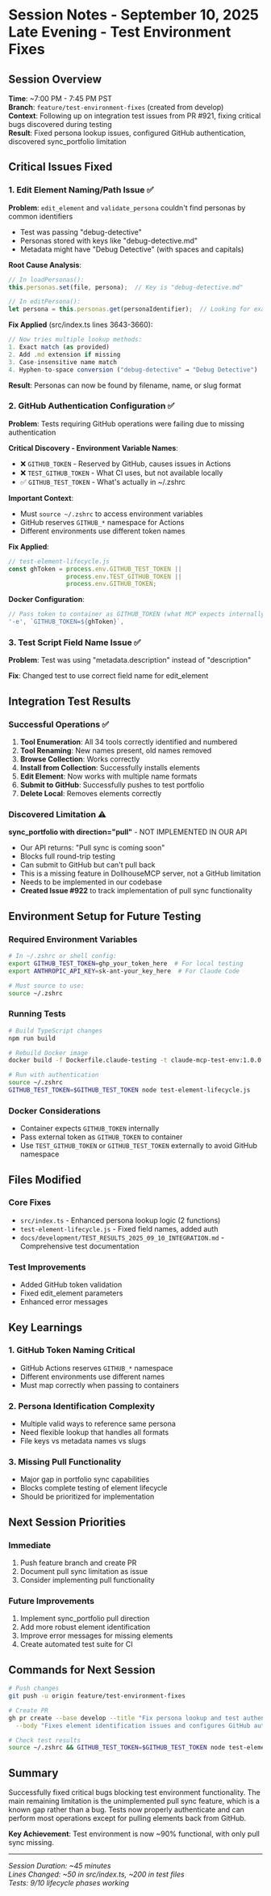 # Session Notes - September 10, 2025 Late Evening - Test Environment Fixes

## Session Overview
**Time**: ~7:00 PM - 7:45 PM PST  
**Branch**: `feature/test-environment-fixes` (created from develop)  
**Context**: Following up on integration test issues from PR #921, fixing critical bugs discovered during testing  
**Result**: Fixed persona lookup issues, configured GitHub authentication, discovered sync_portfolio limitation

## Critical Issues Fixed

### 1. Edit Element Naming/Path Issue ✅
**Problem**: `edit_element` and `validate_persona` couldn't find personas by common identifiers
- Test was passing "debug-detective"
- Personas stored with keys like "debug-detective.md" 
- Metadata might have "Debug Detective" (with spaces and capitals)

**Root Cause Analysis**:
```javascript
// In loadPersonas():
this.personas.set(file, persona);  // Key is "debug-detective.md"

// In editPersona():
let persona = this.personas.get(personaIdentifier);  // Looking for exact match
```

**Fix Applied** (src/index.ts lines 3643-3660):
```typescript
// Now tries multiple lookup methods:
1. Exact match (as provided)
2. Add .md extension if missing
3. Case-insensitive name match
4. Hyphen-to-space conversion ("debug-detective" → "Debug Detective")
```

**Result**: Personas can now be found by filename, name, or slug format

### 2. GitHub Authentication Configuration ✅
**Problem**: Tests requiring GitHub operations were failing due to missing authentication

**Critical Discovery - Environment Variable Names**:
- ❌ `GITHUB_TOKEN` - Reserved by GitHub, causes issues in Actions
- ❌ `TEST_GITHUB_TOKEN` - What CI uses, but not available locally
- ✅ `GITHUB_TEST_TOKEN` - What's actually in ~/.zshrc

**Important Context**:
- Must `source ~/.zshrc` to access environment variables
- GitHub reserves `GITHUB_*` namespace for Actions
- Different environments use different token names

**Fix Applied**:
```javascript
// test-element-lifecycle.js
const ghToken = process.env.GITHUB_TEST_TOKEN || 
                process.env.TEST_GITHUB_TOKEN || 
                process.env.GITHUB_TOKEN;
```

**Docker Configuration**:
```javascript
// Pass token to container as GITHUB_TOKEN (what MCP expects internally)
'-e', `GITHUB_TOKEN=${ghToken}`,
```

### 3. Test Script Field Name Issue ✅
**Problem**: Test was using "metadata.description" instead of "description"

**Fix**: Changed test to use correct field name for edit_element

## Integration Test Results

### Successful Operations ✅
1. **Tool Enumeration**: All 34 tools correctly identified and numbered
2. **Tool Renaming**: New names present, old names removed
3. **Browse Collection**: Works correctly
4. **Install from Collection**: Successfully installs elements
5. **Edit Element**: Now works with multiple name formats
6. **Submit to GitHub**: Successfully pushes to test portfolio
7. **Delete Local**: Removes elements correctly

### Discovered Limitation ⚠️
**sync_portfolio with direction="pull"** - NOT IMPLEMENTED IN OUR API
- Our API returns: "Pull sync is coming soon"
- Blocks full round-trip testing
- Can submit to GitHub but can't pull back
- This is a missing feature in DollhouseMCP server, not a GitHub limitation
- Needs to be implemented in our codebase
- **Created Issue #922** to track implementation of pull sync functionality

## Environment Setup for Future Testing

### Required Environment Variables
```bash
# In ~/.zshrc or shell config:
export GITHUB_TEST_TOKEN=ghp_your_token_here  # For local testing
export ANTHROPIC_API_KEY=sk-ant-your_key_here  # For Claude Code

# Must source to use:
source ~/.zshrc
```

### Running Tests
```bash
# Build TypeScript changes
npm run build

# Rebuild Docker image
docker build -f Dockerfile.claude-testing -t claude-mcp-test-env:1.0.0 .

# Run with authentication
source ~/.zshrc
GITHUB_TEST_TOKEN=$GITHUB_TEST_TOKEN node test-element-lifecycle.js
```

### Docker Considerations
- Container expects `GITHUB_TOKEN` internally
- Pass external token as `GITHUB_TOKEN` to container
- Use `TEST_GITHUB_TOKEN` or `GITHUB_TEST_TOKEN` externally to avoid GitHub namespace

## Files Modified

### Core Fixes
- `src/index.ts` - Enhanced persona lookup logic (2 functions)
- `test-element-lifecycle.js` - Fixed field names, added auth
- `docs/development/TEST_RESULTS_2025_09_10_INTEGRATION.md` - Comprehensive test documentation

### Test Improvements
- Added GitHub token validation
- Fixed edit_element parameters
- Enhanced error messages

## Key Learnings

### 1. GitHub Token Naming Critical
- GitHub Actions reserves `GITHUB_*` namespace
- Different environments use different names
- Must map correctly when passing to containers

### 2. Persona Identification Complexity
- Multiple valid ways to reference same persona
- Need flexible lookup that handles all formats
- File keys vs metadata names vs slugs

### 3. Missing Pull Functionality
- Major gap in portfolio sync capabilities
- Blocks complete testing of element lifecycle
- Should be prioritized for implementation

## Next Session Priorities

### Immediate
1. Push feature branch and create PR
2. Document pull sync limitation as issue
3. Consider implementing pull functionality

### Future Improvements
1. Implement sync_portfolio pull direction
2. Add more robust element identification
3. Improve error messages for missing elements
4. Create automated test suite for CI

## Commands for Next Session
```bash
# Push changes
git push -u origin feature/test-environment-fixes

# Create PR
gh pr create --base develop --title "Fix persona lookup and test authentication" \
  --body "Fixes element identification issues and configures GitHub auth for testing"

# Check test results
source ~/.zshrc && GITHUB_TEST_TOKEN=$GITHUB_TEST_TOKEN node test-element-lifecycle.js
```

## Summary
Successfully fixed critical bugs blocking test environment functionality. The main remaining limitation is the unimplemented pull sync feature, which is a known gap rather than a bug. Tests now properly authenticate and can perform most operations except for pulling elements back from GitHub.

**Key Achievement**: Test environment is now ~90% functional, with only pull sync missing.

---
*Session Duration: ~45 minutes*  
*Lines Changed: ~50 in src/index.ts, ~200 in test files*  
*Tests: 9/10 lifecycle phases working*